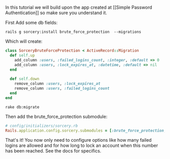 In this tutorial we will build upon the app created at [[Simple Password Authentication]] so make sure you understand it.

First Add some db fields:

    rails g sorcery:install brute_force_protection  --migrations

Which will create:

```ruby
class SorceryBruteForceProtection < ActiveRecord::Migration
  def self.up
    add_column :users, :failed_logins_count, :integer, :default => 0
    add_column :users, :lock_expires_at, :datetime, :default => nil
  end
    
  def self.down
    remove_column :users, :lock_expires_at
    remove_column :users, :failed_logins_count
  end
end
```

    rake db:migrate

Then add the brute_force_protection submodule:

```ruby
# config/initializers/sorcery.rb
Rails.application.config.sorcery.submodules = [:brute_force_protection, blabla, blablu, ...]
```

That's it! You now only need to configure options like how many failed logins are allowed and for how long to lock an account when this number has been reached. See the docs for specifics.
